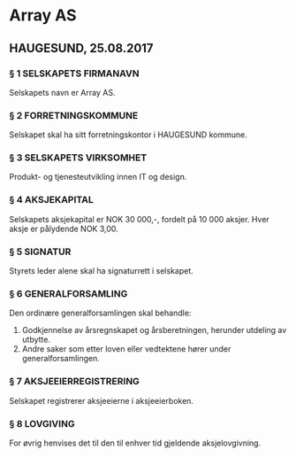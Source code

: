 # Array AS

## HAUGESUND, 25.08.2017

### § 1 SELSKAPETS FIRMANAVN

Selskapets navn er Array AS.

### § 2 FORRETNINGSKOMMUNE

Selskapet skal ha sitt forretningskontor i HAUGESUND kommune.

### § 3 SELSKAPETS VIRKSOMHET

Produkt- og tjenesteutvikling innen IT og design.

### § 4 AKSJEKAPITAL

Selskapets aksjekapital er NOK 30 000,-, fordelt på 10 000 aksjer. Hver aksje er pålydende
NOK 3,00.

### § 5 SIGNATUR

Styrets leder alene skal ha signaturrett i selskapet.

### § 6 GENERALFORSAMLING

Den ordinære generalforsamlingen skal behandle:
1. Godkjennelse av årsregnskapet og årsberetningen, herunder utdeling av utbytte.
2. Andre saker som etter loven eller vedtektene hører under generalforsamlingen.

### § 7 AKSJEEIERREGISTRERING

Selskapet registrerer aksjeeierne i aksjeeierboken.

### § 8 LOVGIVING

For øvrig henvises det til den til enhver tid gjeldende aksjelovgivning.

